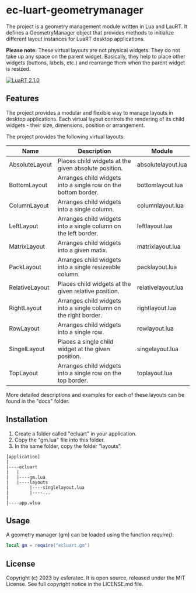 # ec-luart-geometrymanager

The project is a geometry management module written in Lua and LauRT. It defines a GeometryManager object that provides methods to initialize different layout instances for LuaRT desktop applications.

**Please note:**
These virtual layouts are not physical widgets. They do not take up any space on the parent widget. Basically, they help to place other widgets (buttons, labels, etc.) and rearrange them when the parent widget is resized.

[![LuaRT 2.1.0](https://badgen.net/badge/LuaRT/2.1.0/blue)](https://github.com/samyeyo/LuaRT)

## Features

The project provides a modular and flexible way to manage layouts in desktop applications. Each virtual layout controls the rendering of its child widgets - their size, dimensions, position or arrangement.

The project provides the following virtual layouts:

| Name | Description | Module |
| --- | --- | --- |
| AbsoluteLayout | Places child widgets at the given absolute position. | absolutelayout.lua
| BottomLayout | Arranges child widgets into a single row on the bottom border. | bottomlayout.lua
| ColumnLayout | Arranges child widgets into a single column. | columnlayout.lua
| LeftLayout | Arranges child widgets into a single column on the left border. | leftlayout.lua
| MatrixLayout | Arranges child widgets into a given matix. | matrixlayout.lua
| PackLayout | Arranges child widgets into a single resizeable column. | packlayout.lua
| RelativeLayout | Places child widgets at the given relative position. | relativelayout.lua
| RightLayout | Arranges child widgets into a single column on the right border. | rightlayout.lua
| RowLayout | Arranges child widgets into a single row. | rowlayout.lua
| SingelLayout | Places a single child widget at the given position. | singelayout.lua
| TopLayout | Arranges child widgets into a single row on the top border. | toplayout.lua

More detailed descriptions and examples for each of these layouts can be found in the "docs" folder.

## Installation

1. Create a folder called "ecluart" in your application.
2. Copy the "gm.lua" file into this folder.
3. In the same folder, copy the folder "layouts".

```text
[application]
|
|----ecluart
|   |
|   |----gm.lua
|   |----layouts
|        |----singlelayout.lua
|        |----...
|
|----app.wlua
```

## Usage

A geometry manager (gm) can be loaded using the function *require()*:

```lua
local gm = require("ecluart.gm") 
```

## License

Copyright (c) 2023 by esferatec.
It is open source, released under the MIT License.
See full copyright notice in the LICENSE.md file.
